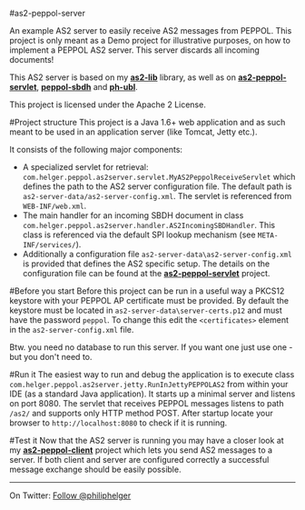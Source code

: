#as2-peppol-server

An example AS2 server to easily receive AS2 messages from PEPPOL.
This project is only meant as a Demo project for illustrative purposes, on how to
implement a PEPPOL AS2 server. This server discards all incoming documents!

This AS2 server is based on my **[as2-lib](https://github.com/phax/as2-lib)** library, as well as on **[as2-peppol-servlet](https://github.com/phax/as2-peppol-servlet)**, **[peppol-sbdh](https://github.com/phax/peppol-sbdh)** and **[ph-ubl](https://github.com/phax/ph-ubl)**.

This project is licensed under the Apache 2 License.

#Project structure
This project is a Java 1.6+ web application and as such meant to be used in an application
server (like Tomcat, Jetty etc.).

It consists of the following major components:
  * A specialized servlet for retrieval: `com.helger.peppol.as2server.servlet.MyAS2PeppolReceiveServlet` which defines the path to the AS2 server configuration file. The default path is `as2-server-data/as2-server-config.xml`. The servlet is referenced from `WEB-INF/web.xml`.
  * The main handler for an incoming SBDH document in class `com.helger.peppol.as2server.handler.AS2IncomingSBDHandler`. This class is referenced via the default SPI lookup mechanism (see `META-INF/services/`).
  * Additionally a configuration file `as2-server-data\as2-server-config.xml` is provided that defines the AS2 specific setup. The details on the configuration file can be found at the **[as2-peppol-servlet](https://github.com/phax/as2-peppol-servlet)** project.
  
#Before you start
Before this project can be run in a useful way a PKCS12 keystore with your PEPPOL AP certificate must be provided. By default the keystore must be located in `as2-server-data\server-certs.p12` and must have the password `peppol`. To change this edit the `<certificates>` element in the `as2-server-config.xml` file.

Btw. you need no database to run this server. If you want one just use one - but you don't need to. 

#Run it
The easiest way to run and debug the application is to execute class `com.helger.peppol.as2server.jetty.RunInJettyPEPPOLAS2` from within your IDE (as a standard Java application). It starts up a minimal server and listens on port 8080. The servlet that receives PEPPOL messages listens to path `/as2/` and supports only HTTP method POST.
After startup locate your browser to `http://localhost:8080` to check if it is running.

#Test it
Now that the AS2 server is running you may have a closer look at my **[as2-peppol-client](https://github.com/phax/as2-peppol-client)** project which lets you send AS2 messages to a server.
If both client and server are configured correctly a successful message exchange should be easily possible.

---

On Twitter: <a href="https://twitter.com/philiphelger">Follow @philiphelger</a>
